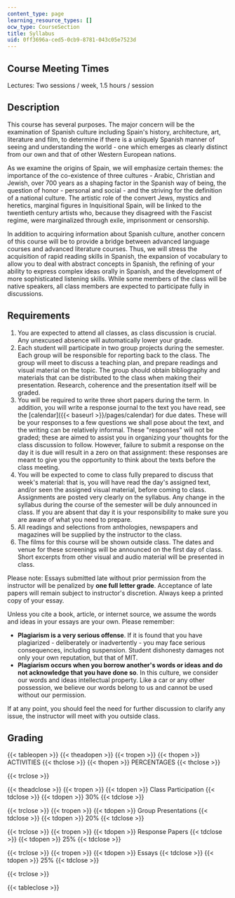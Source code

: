 ```yaml
---
content_type: page
learning_resource_types: []
ocw_type: CourseSection
title: Syllabus
uid: 0ff3696a-ced5-0cb9-8781-043c05e7523d
---
```


Course Meeting Times
--------------------

Lectures: Two sessions / week, 1.5 hours / session

Description
-----------

This course has several purposes. The major concern will be the examination of Spanish culture including Spain's history, architecture, art, literature and film, to determine if there is a uniquely Spanish manner of seeing and understanding the world - one which emerges as clearly distinct from our own and that of other Western European nations.

As we examine the origins of Spain, we will emphasize certain themes: the importance of the co-existence of three cultures - Arabic, Christian and Jewish, over 700 years as a shaping factor in the Spanish way of being, the question of honor - personal and social - and the striving for the definition of a national culture. The artistic role of the convert Jews, mystics and heretics, marginal figures in Inquisitional Spain, will be linked to the twentieth century artists who, because they disagreed with the Fascist regime, were marginalized through exile, imprisonment or censorship.

In addition to acquiring information about Spanish culture, another concern of this course will be to provide a bridge between advanced language courses and advanced literature courses. Thus, we will stress the acquisition of rapid reading skills in Spanish, the expansion of vocabulary to allow you to deal with abstract concepts in Spanish, the refining of your ability to express complex ideas orally in Spanish, and the development of more sophisticated listening skills. While some members of the class will be native speakers, all class members are expected to participate fully in discussions.

Requirements
------------

1.  You are expected to attend all classes, as class discussion is crucial. Any unexcused absence will automatically lower your grade.
2.  Each student will participate in two group projects during the semester. Each group will be responsible for reporting back to the class. The group will meet to discuss a teaching plan, and prepare readings and visual material on the topic. The group should obtain bibliography and materials that can be distributed to the class when making their presentation. Research, coherence and the presentation itself will be graded.
3.  You will be required to write three short papers during the term. In addition, you will write a response journal to the text you have read, see the [calendar]({{< baseurl >}}/pages/calendar) for due dates. These will be your responses to a few questions we shall pose about the text, and the writing can be relatively informal. These "responses" will not be graded; these are aimed to assist you in organizing your thoughts for the class discussion to follow. However, failure to submit a response on the day it is due will result in a zero on that assignment: these responses are meant to give you the opportunity to think about the texts before the class meeting.
4.  You will be expected to come to class fully prepared to discuss that week's material: that is, you will have read the day's assigned text, and/or seen the assigned visual material, before coming to class. Assignments are posted very clearly on the syllabus. Any change in the syllabus during the course of the semester will be duly announced in class. If you are absent that day it is your responsibility to make sure you are aware of what you need to prepare.
5.  All readings and selections from anthologies, newspapers and magazines will be supplied by the instructor to the class.
6.  The films for this course will be shown outside class. The dates and venue for these screenings will be announced on the first day of class. Short excerpts from other visual and audio material will be presented in class.

Please note: Essays submitted late without prior permission from the instructor will be penalized by **one full letter grade**. Acceptance of late papers will remain subject to instructor's discretion. Always keep a printed copy of your essay.

Unless you cite a book, article, or internet source, we assume the words and ideas in your essays are your own. Please remember:

*   **Plagiarism is a very serious offense**. If it is found that you have plagiarized - deliberately or inadvertently - you may face serious consequences, including suspension. Student dishonesty damages not only your own reputation, but that of MIT.
*   **Plagiarism occurs when you borrow another's words or ideas and do not acknowledge that you have done so**. In this culture, we consider our words and ideas intellectual property. Like a car or any other possession, we believe our words belong to us and cannot be used without our permission.

If at any point, you should feel the need for further discussion to clarify any issue, the instructor will meet with you outside class.

Grading
-------

{{< tableopen >}}
{{< theadopen >}}
{{< tropen >}}
{{< thopen >}}
ACTIVITIES
{{< thclose >}}
{{< thopen >}}
PERCENTAGES
{{< thclose >}}

{{< trclose >}}

{{< theadclose >}}
{{< tropen >}}
{{< tdopen >}}
Class Participation
{{< tdclose >}}
{{< tdopen >}}
30%
{{< tdclose >}}

{{< trclose >}}
{{< tropen >}}
{{< tdopen >}}
Group Presentations
{{< tdclose >}}
{{< tdopen >}}
20%
{{< tdclose >}}

{{< trclose >}}
{{< tropen >}}
{{< tdopen >}}
Response Papers
{{< tdclose >}}
{{< tdopen >}}
25%
{{< tdclose >}}

{{< trclose >}}
{{< tropen >}}
{{< tdopen >}}
Essays
{{< tdclose >}}
{{< tdopen >}}
25%
{{< tdclose >}}

{{< trclose >}}

{{< tableclose >}}